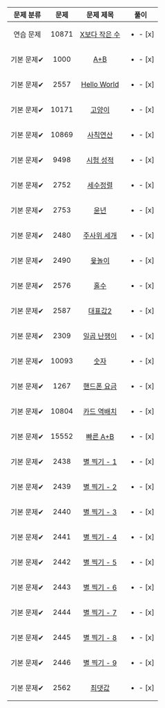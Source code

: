 | 문제 분류 | 문제 | 문제 제목 | 풀이 |
| :--: | :--: | :--: | :--: |
| 연습 문제 | 10871 | [X보다 작은 수](https://www.acmicpc.net/problem/10871) | <ul><li>- [x] </li></ul> |
| 기본 문제✔ | 1000 | [A+B](https://www.acmicpc.net/problem/1000) | <ul><li>- [x] </li></ul> |
| 기본 문제✔ | 2557 | [Hello World](https://www.acmicpc.net/problem/2557) | <ul><li>- [x] </li></ul> |
| 기본 문제✔ | 10171 | [고양이](https://www.acmicpc.net/problem/10171) | <ul><li>- [x] </li></ul> |
| 기본 문제✔ | 10869 | [사칙연산](https://www.acmicpc.net/problem/10869) | <ul><li>- [x] </li></ul> |
| 기본 문제✔ | 9498 | [시험 성적](https://www.acmicpc.net/problem/9498) | <ul><li>- [x] </li></ul> |
| 기본 문제✔ | 2752 | [세수정렬](https://www.acmicpc.net/problem/2752) | <ul><li>- [x] </li></ul> |
| 기본 문제✔ | 2753 | [윤년](https://www.acmicpc.net/problem/2753) | <ul><li>- [x] </li></ul> |
| 기본 문제✔ | 2480 | [주사위 세개](https://www.acmicpc.net/problem/2480) | <ul><li>- [x] </li></ul> |
| 기본 문제✔ | 2490 | [윷놀이](https://www.acmicpc.net/problem/2490) | <ul><li>- [x] </li></ul> |
| 기본 문제✔ | 2576 | [홀수](https://www.acmicpc.net/problem/2576) | <ul><li>- [x] </li></ul> |
| 기본 문제✔ | 2587 | [대표값2](https://www.acmicpc.net/problem/2587) | <ul><li>- [x] </li></ul> |
| 기본 문제✔ | 2309 | [일곱 난쟁이](https://www.acmicpc.net/problem/2309) | <ul><li>- [x] </li></ul> |
| 기본 문제✔ | 10093 | [숫자](https://www.acmicpc.net/problem/10093) | <ul><li>- [x] </li></ul> |
| 기본 문제✔ | 1267 | [핸드폰 요금](https://www.acmicpc.net/problem/1267) | <ul><li>- [x] </li></ul> |
| 기본 문제✔ | 10804 | [카드 역배치](https://www.acmicpc.net/problem/10804) | <ul><li>- [x] </li></ul> |
| 기본 문제✔ | 15552 | [빠른 A+B](https://www.acmicpc.net/problem/15552) | <ul><li>- [x] </li></ul> |
| 기본 문제✔ | 2438 | [별 찍기 - 1](https://www.acmicpc.net/problem/2438) | <ul><li>- [x] </li></ul> |
| 기본 문제✔ | 2439 | [별 찍기 - 2](https://www.acmicpc.net/problem/2439) | <ul><li>- [x] </li></ul> |
| 기본 문제✔ | 2440 | [별 찍기 - 3](https://www.acmicpc.net/problem/2440) | <ul><li>- [x] </li></ul> |
| 기본 문제✔ | 2441 | [별 찍기 - 4](https://www.acmicpc.net/problem/2441) | <ul><li>- [x] </li></ul> |
| 기본 문제✔ | 2442 | [별 찍기 - 5](https://www.acmicpc.net/problem/2442) | <ul><li>- [x] </li></ul> |
| 기본 문제✔ | 2443 | [별 찍기 - 6](https://www.acmicpc.net/problem/2443) | <ul><li>- [x] </li></ul> |
| 기본 문제✔ | 2444 | [별 찍기 - 7](https://www.acmicpc.net/problem/2444) | <ul><li>- [x] </li></ul> |
| 기본 문제✔ | 2445 | [별 찍기 - 8](https://www.acmicpc.net/problem/2445) | <ul><li>- [x] </li></ul> |
| 기본 문제✔ | 2446 | [별 찍기 - 9](https://www.acmicpc.net/problem/2446) | <ul><li>- [x] </li></ul> |
| 기본 문제✔ | 2562 | [최댓값](https://www.acmicpc.net/problem/2562) | <ul><li>- [x] </li></ul> |
